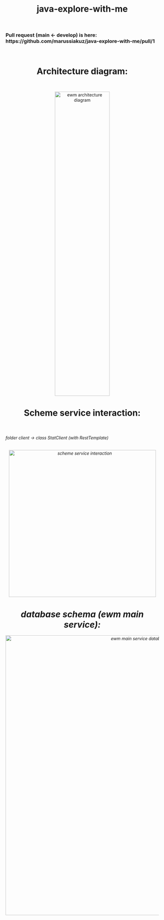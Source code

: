 # <h1 align="center">java-explore-with-me</h1>

<br/>

<h3>Pull request (main ← develop) is here: &nbsp; https://github.com/marussiakuz/java-explore-with-me/pull/1   </h3>

<br/>

<div>
    <h1 align="center">
    Architecture diagram: 
    </h1>
<div/>
<br/>
<div>
  <p align="center">
    <img width="180" height="1000" alt="ewm architecture diagram" src="https://user-images.githubusercontent.com/96682553/191831459-413f88c2-4720-4dd0-bfc6-572597257d10.png">
  </p>
<div/>

<div>
    <h1 align="center">Scheme service interaction: </h1><br/>
  <h6>folder client -> class StatClient (with RestTemplate)
    <h6/>
<div/>

<div>
  <p align="center">
    <img width="483" alt="scheme service interaction" src="https://user-images.githubusercontent.com/96682553/191896256-860d1294-da67-4144-86dc-cd03737c9f54.png">
  </p>
<div/>

<div>
  <h1 align="center">database schema (ewm main service): <br/></h1>
<div/>

<div>
  <p align="center">
    <img width="920" alt="ewm main service database schema" src="https://user-images.githubusercontent.com/96682553/191826289-07e19f22-7cd8-4998-b9e4-09dadd4f2323.png">
 </p>
<div/>